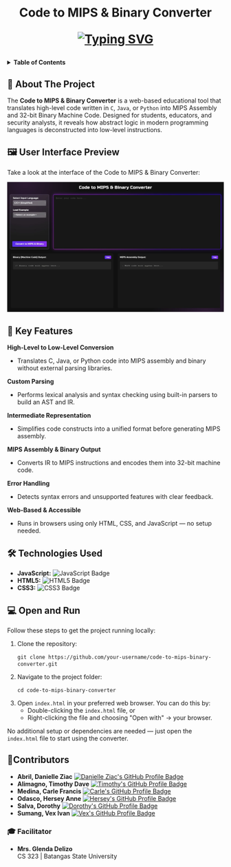 <h1 align="center">
  Code to MIPS & Binary Converter
<br>
<p align="center">
<a href="https://git.io/typing-svg">
  <img src="https://readme-typing-svg.herokuapp.com?font=Fira+Code&pause=1000&color=50CBF7&center=true&width=435&lines=Code+Deconstructed.+Instantly.;Assembly+Behind+the+Abstraction.;See+What+Your+Code+Becomes." alt="Typing SVG" />
</a>
</p>  
</h1>

<details>
  <summary><strong>Table of Contents</strong></summary>
  <ol>
    <li><a href="#about-the-project">About The Project</a> </li>
    <li><a href="#preview">User Interface Preview</a></li>
    <li><a href="#features">Key Features</a></li>
    <li><a href="#technologies">Technologies Used</a></li>
    <li><a href="#usage">Open and Run</a></li>
    <li><a href="#contributors">Contributors</a></li>
    <li><a href="#facilitator">Course Facilitator</a></li>
  </ol>
</details>

<!-- ABOUT THE PROJECT --> 
<h2 id="about-the-project">📘 About The Project </h2>
<p> The <strong>Code to MIPS & Binary Converter</strong> is a web-based educational tool that translates high-level code written in <code>C</code>, <code>Java</code>, or <code>Python</code> into MIPS Assembly and 32-bit Binary Machine Code. Designed for students, educators, and security analysts, it reveals how abstract logic in modern programming languages is deconstructed into low-level instructions. </p>

<!-- USER INTERFACE PREVIEW --> 
<h2 id="preview">🖼️ User Interface Preview</h2>
Take a look at the interface of the Code to MIPS & Binary Converter:

![UI](https://github.com/controlplusn/code-to-mips-binary-converter/blob/main/images/ui-screenshot.jpg?raw=true)

<!-- FEATURES --> 
<h2 id="features">🚀 Key Features</h2> 
<strong>High-Level to Low-Level Conversion</strong>
  <br>
  <ul> 
  <li>Translates C, Java, or Python code into MIPS assembly and binary without external parsing libraries.</li></ul>
<strong>Custom Parsing</strong>
  <br>
  <ul> 
  <li>Performs lexical analysis and syntax checking using built-in parsers to build an AST and IR.</li></ul>
<strong>Intermediate Representation</strong>
  <br> 
  <ul> 
  <li>Simplifies code constructs into a unified format before generating MIPS assembly.</li> </ul>
<strong>MIPS Assembly & Binary Output</strong>
  <br> 
  <ul> 
  <li>Converts IR to MIPS instructions and encodes them into 32-bit machine code.</li> </ul>
<strong>Error Handling</strong>
  <br> 
  <ul> 
  <li>Detects syntax errors and unsupported features with clear feedback.</li> </ul>
<strong>Web-Based & Accessible</strong>
  <br> 
  <ul> 
 <li>Runs in browsers using only HTML, CSS, and JavaScript — no setup needed.</li> </ul>
  
  <!-- TECHNOLOGIES USED --> 
<h2 id="technologies">🛠️ Technologies Used</h2>

<ul>
  <li>
    <strong>JavaScript:</strong>
    <img src="https://img.shields.io/badge/javascript-%23323330.svg?style=for-the-badge&logo=javascript&logoColor=%23F7DF1E" alt="JavaScript Badge" />
  </li>
  <li>
    <strong>HTML5:</strong>
    <img src="https://img.shields.io/badge/html5-%23E34F26.svg?style=for-the-badge&logo=html5&logoColor=white" alt="HTML5 Badge" />
  </li>
  <li>
    <strong>CSS3:</strong>
    <img src="https://img.shields.io/badge/css3-%231572B6.svg?style=for-the-badge&logo=css3&logoColor=white" alt="CSS3 Badge" />
  </li>
</ul>

<!-- INSTALLATION AND USAGE --> 
<h2 id="usage">💻  Open and Run</h2> 
<p>Follow these steps to get the project running locally:</p>

<ol>
  <li>Clone the repository:
    <pre><code>git clone https://github.com/your-username/code-to-mips-binary-converter.git</code></pre>
  </li>
  <li>Navigate to the project folder:
    <pre><code>cd code-to-mips-binary-converter</code></pre>
  </li>
  <li>Open <code>index.html</code> in your preferred web browser. You can do this by:
    <ul>
      <li>Double-clicking the <code>index.html</code> file, or</li>
      <li>Right-clicking the file and choosing "Open with" → your browser.</li>
    </ul>
  </li>
</ol>

<p>No additional setup or dependencies are needed — just open the <code>index.html</code> file to start using the converter.</p>

<!-- CONTRIBUTORS --> 
<h2 id="contributors">🤝Contributors</h2> 

<ul>
  <li>
    <b>Abril, Danielle Ziac</b>
    <a href="https://github.com/DanielleZiac">
      <img src="https://img.shields.io/badge/GitHub-DanielleZiac-181717?style=for-the-badge&logo=github&logoColor=white" alt="Danielle Ziac's GitHub Profile Badge"/>
    </a>
  </li>
  <li>
    <b>Alimagno, Timothy Dave</b>
    <a href="https://github.com/mothy-08">
      <img src="https://img.shields.io/badge/GitHub-mothy--08-181717?style=for-the-badge&logo=github&logoColor=white" alt="Timothy's GitHub Profile Badge"/>
    </a>
  </li>
  <li>
    <b>Medina, Carle Francis</b>
    <a href="https://github.com/controlplusn">
      <img src="https://img.shields.io/badge/GitHub-controlplusn-181717?style=for-the-badge&logo=github&logoColor=white" alt="Carle's GitHub Profile Badge"/>
    </a>
  </li>
  <li>
    <b>Odasco, Hersey Anne</b>
    <a href="https://github.com/herseyy">
      <img src="https://img.shields.io/badge/GitHub-herseyy-181717?style=for-the-badge&logo=github&logoColor=white" alt="Hersey's GitHub Profile Badge"/>
    </a>
  </li>
  <li>
    <b>Salva, Dorothy</b>
    <a href="https://github.com/thea23salva">
      <img src="https://img.shields.io/badge/GitHub-thea23salva-181717?style=for-the-badge&logo=github&logoColor=white" alt="Dorothy's GitHub Profile Badge"/>
    </a>
  </li>
  <li>
    <b>Sumang, Vex Ivan</b>
    <a href="https://github.com/Xevastian">
      <img src="https://img.shields.io/badge/GitHub-Xevastian-181717?style=for-the-badge&logo=github&logoColor=white" alt="Vex's GitHub Profile Badge"/>
    </a>
  </li>
</ul>


<!-- FACILITATIOR --> 
<h3 id="facilitator">🎓 Facilitator</h3> 
<ul>
  <li>
  <b>Mrs. Glenda Delizo</b>
  <br>
  CS 323 | Batangas State University
  </li>
</ul>
